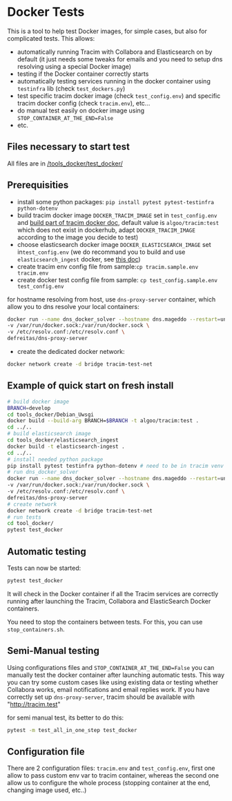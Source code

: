 # Docker Tests

This is a tool to help test Docker images, for simple cases, but also for complicated tests.
This allows:
- automatically running Tracim with Collabora and Elasticsearch on by default (it just needs some tweaks
for emails and you need to setup dns resolving using a special Docker image)
- testing if the Docker container correctly starts
- automatically testing services running in the docker container using `testinfra` lib (check `test_dockers.py`)
- test specific tracim docker image (check `test_config.env`) and specific tracim docker config (check `tracim.env`), etc...
- do manual test easily on docker image using `STOP_CONTAINER_AT_THE_END=False`
- etc.

## Files necessary to start test

All files are in [/tools_docker/test_docker/](/tools_docker/test_docker/)

## Prerequisities

- install some python packages:
`pip install pytest pytest-testinfra python-dotenv`
- build tracim docker image `DOCKER_TRACIM_IMAGE` set in `test_config.env` and [build part of tracim docker doc](/docs/administration/installation/docker.md), default
value is `algoo/tracim:test` which does not exist in dockerhub, adapt `DOCKER_TRACIM_IMAGE` according to the image you decide to test)
- choose elasticsearch docker image `DOCKER_ELASTICSEARCH_IMAGE` set in`test_config.env`   (we do recommand you to build and use
`elasticsearch_ingest` docker, see [this doc](/docs/administration/installation/docker_elasticsearch.md))
- create tracim env config file from sample:`cp tracim.sample.env tracim.env`
- create docker test config file from sample: `cp test_config.sample.env test_config.env`

for hostname resolving from host, use `dns-proxy-server` container, which allow you to dns resolve your local containers:

```sh
docker run --name dns_docker_solver --hostname dns.mageddo --restart=unless-stopped -p 5380:5380 \
-v /var/run/docker.sock:/var/run/docker.sock \
-v /etc/resolv.conf:/etc/resolv.conf \
defreitas/dns-proxy-server
```

- create the dedicated docker network:

```sh
docker network create -d bridge tracim-test-net
```

## Example of quick start on fresh install

```sh
# build docker image
BRANCH=develop
cd tools_docker/Debian_Uwsgi
docker build --build-arg BRANCH=$BRANCH -t algoo/tracim:test .
cd ../..
# build elasticsearch image
cd tools_docker/elasticsearch_ingest
docker build -t elasticsearch-ingest .
cd ../..
# install needed python package
pip install pytest testinfra python-dotenv # need to be in tracim venv
# run dns_docker_solver
docker run --name dns_docker_solver --hostname dns.mageddo --restart=unless-stopped -p 5380:5380 \
-v /var/run/docker.sock:/var/run/docker.sock \
-v /etc/resolv.conf:/etc/resolv.conf \
defreitas/dns-proxy-server
# create network
docker network create -d bridge tracim-test-net
# run tests
cd tool_docker/
pytest test_docker  
```

## Automatic testing

Tests can now be started:

```sh
pytest test_docker
```

It will check in the Docker container if all the Tracim services are correctly running after launching the Tracim, Collabora and ElasticSearch Docker containers.

You need to stop the containers between tests. For this, you can use `stop_containers.sh`.

## Semi-Manual testing

Using configurations files and `STOP_CONTAINER_AT_THE_END=False` you can manually test the docker container after launching automatic tests.
This way you can try some custom cases like using existing data or testing whether Collabora works, email notifications and email replies work.
If you have correctly set up `dns-proxy-server`, tracim should be available with "http://tracim.test"

for semi manual test, its better to do this:
```sh
pytest -m test_all_in_one_step test_docker
```

## Configuration file

There are 2 configuration files: `tracim.env` and `test_config.env`, first one
allow to pass custom env var to tracim container, whereas the second one allow us
to configure the whole process (stopping container at the end, changing image used, etc..)
